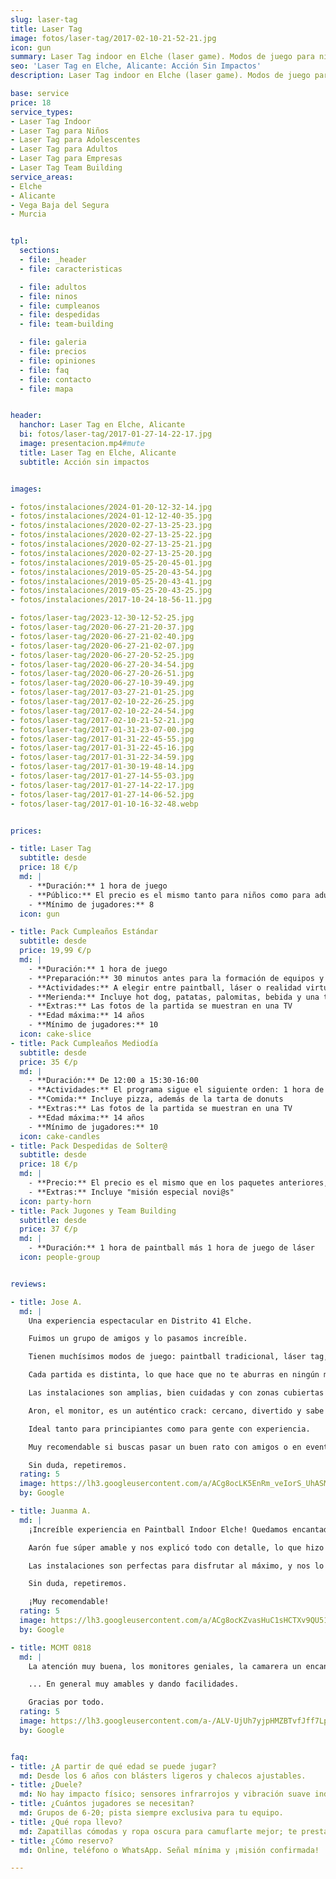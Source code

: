 ```yaml
---
slug: laser-tag
title: Laser Tag
image: fotos/laser-tag/2017-02-10-21-52-21.jpg
icon: gun
summary: Laser Tag indoor en Elche (laser game). Modos de juego para niños y adultos, ideal para cumpleaños y despedidas. Precios, packs y reservas.
seo: 'Laser Tag en Elche, Alicante: Acción Sin Impactos'
description: Laser Tag indoor en Elche (laser game). Modos de juego para niños y adultos, ideal para cumpleaños y despedidas. Precios, packs y reservas.

base: service
price: 18
service_types:
- Laser Tag Indoor
- Laser Tag para Niños
- Laser Tag para Adolescentes
- Laser Tag para Adultos
- Laser Tag para Empresas
- Laser Tag Team Building
service_areas:
- Elche
- Alicante
- Vega Baja del Segura
- Murcia


tpl:
  sections:
  - file: _header
  - file: caracteristicas

  - file: adultos
  - file: ninos
  - file: cumpleanos
  - file: despedidas
  - file: team-building

  - file: galeria
  - file: precios
  - file: opiniones
  - file: faq
  - file: contacto
  - file: mapa


header:
  hanchor: Laser Tag en Elche, Alicante
  bi: fotos/laser-tag/2017-01-27-14-22-17.jpg
  image: presentacion.mp4#mute
  title: Laser Tag en Elche, Alicante
  subtitle: Acción sin impactos


images:

- fotos/instalaciones/2024-01-20-12-32-14.jpg
- fotos/instalaciones/2024-01-12-12-40-35.jpg
- fotos/instalaciones/2020-02-27-13-25-23.jpg
- fotos/instalaciones/2020-02-27-13-25-22.jpg
- fotos/instalaciones/2020-02-27-13-25-21.jpg
- fotos/instalaciones/2020-02-27-13-25-20.jpg
- fotos/instalaciones/2019-05-25-20-45-01.jpg
- fotos/instalaciones/2019-05-25-20-43-54.jpg
- fotos/instalaciones/2019-05-25-20-43-41.jpg
- fotos/instalaciones/2019-05-25-20-43-25.jpg
- fotos/instalaciones/2017-10-24-18-56-11.jpg

- fotos/laser-tag/2023-12-30-12-52-25.jpg
- fotos/laser-tag/2020-06-27-21-20-37.jpg
- fotos/laser-tag/2020-06-27-21-02-40.jpg
- fotos/laser-tag/2020-06-27-21-02-07.jpg
- fotos/laser-tag/2020-06-27-20-52-25.jpg
- fotos/laser-tag/2020-06-27-20-34-54.jpg
- fotos/laser-tag/2020-06-27-20-26-51.jpg
- fotos/laser-tag/2020-06-27-10-39-49.jpg
- fotos/laser-tag/2017-03-27-21-01-25.jpg
- fotos/laser-tag/2017-02-10-22-26-25.jpg
- fotos/laser-tag/2017-02-10-22-24-54.jpg
- fotos/laser-tag/2017-02-10-21-52-21.jpg
- fotos/laser-tag/2017-01-31-23-07-00.jpg
- fotos/laser-tag/2017-01-31-22-45-55.jpg
- fotos/laser-tag/2017-01-31-22-45-16.jpg
- fotos/laser-tag/2017-01-31-22-34-59.jpg
- fotos/laser-tag/2017-01-30-19-48-14.jpg
- fotos/laser-tag/2017-01-27-14-55-03.jpg
- fotos/laser-tag/2017-01-27-14-22-17.jpg
- fotos/laser-tag/2017-01-27-14-06-52.jpg
- fotos/laser-tag/2017-01-10-16-32-48.webp


prices:

- title: Laser Tag
  subtitle: desde
  price: 18 €/p
  md: |
    - **Duración:** 1 hora de juego
    - **Público:** El precio es el mismo tanto para niños como para adultos
    - **Mínimo de jugadores:** 8
  icon: gun

- title: Pack Cumpleaños Estándar
  subtitle: desde
  price: 19,99 €/p
  md: |
    - **Duración:** 1 hora de juego
    - **Preparación:** 30 minutos antes para la formación de equipos y el equipamiento
    - **Actividades:** A elegir entre paintball, láser o realidad virtual (VR)
    - **Merienda:** Incluye hot dog, patatas, palomitas, bebida y una tarta de donuts con velas
    - **Extras:** Las fotos de la partida se muestran en una TV
    - **Edad máxima:** 14 años
    - **Mínimo de jugadores:** 10
  icon: cake-slice
- title: Pack Cumpleaños Mediodía
  subtitle: desde
  price: 35 €/p
  md: |
    - **Duración:** De 12:00 a 15:30-16:00
    - **Actividades:** El programa sigue el siguiente orden: 1 hora de paintball, comida de pizza, 1 hora de juego de láser, y tarta de donuts
    - **Comida:** Incluye pizza, además de la tarta de donuts
    - **Extras:** Las fotos de la partida se muestran en una TV
    - **Edad máxima:** 14 años
    - **Mínimo de jugadores:** 10
  icon: cake-candles
- title: Pack Despedidas de Solter@
  subtitle: desde
  price: 18 €/p
  md: |
    - **Precio:** El precio es el mismo que en los paquetes anteriores, según la actividad elegida
    - **Extras:** Incluye "misión especial novi@s"
  icon: party-horn
- title: Pack Jugones y Team Building
  subtitle: desde
  price: 37 €/p
  md: |
    - **Duración:** 1 hora de paintball más 1 hora de juego de láser
  icon: people-group


reviews:

- title: Jose A.
  md: |
    Una experiencia espectacular en Distrito 41 Elche.

    Fuimos un grupo de amigos y lo pasamos increíble.

    Tienen muchísimos modos de juego: paintball tradicional, láser tag, estilo Counter Strike, duelo por equipos, todos muy bien organizados y dinámicos.

    Cada partida es distinta, lo que hace que no te aburras en ningún momento.

    Las instalaciones son amplias, bien cuidadas y con zonas cubiertas y al aire libre, perfectas para todo tipo de partidas.

    Aron, el monitor, es un auténtico crack: cercano, divertido y sabe cómo motivar al grupo y mantener el ritmo de juego.

    Ideal tanto para principiantes como para gente con experiencia.

    Muy recomendable si buscas pasar un buen rato con amigos o en eventos de grupo.

    Sin duda, repetiremos.
  rating: 5
  image: https://lh3.googleusercontent.com/a/ACg8ocLK5EnRm_veIorS_UhASMJfa849aserz2qxiMIrwq8TL9ZkPg=s136
  by: Google

- title: Juanma A.
  md: |
    ¡Increíble experiencia en Paintball Indoor Elche! Quedamos encantados con todo.

    Aarón fue súper amable y nos explicó todo con detalle, lo que hizo que nos sintiéramos cómodos desde el principio.

    Las instalaciones son perfectas para disfrutar al máximo, y nos lo pasamos en grande.

    Sin duda, repetiremos.

    ¡Muy recomendable!
  rating: 5
  image: https://lh3.googleusercontent.com/a/ACg8ocKZvasHuC1sHCTXv9QU51j9-WG_yLaFk5YRirelUH4ErqjXQQ=s136
  by: Google

- title: MCMT 0818
  md: |
    La atención muy buena, los monitores geniales, la camarera un encanto y muy atenta, el recinto adecuado, los niños y niñas lo pasaron fenomenal en el paintball.

    ... En general muy amables y dando facilidades.

    Gracias por todo.
  rating: 5
  image: https://lh3.googleusercontent.com/a-/ALV-UjUh7yjpHMZBTvfJff7LpaI7ueE1D6lJwqoqAqJcjtK9gdjgqyCW=s136
  by: Google


faq:
- title: ¿A partir de qué edad se puede jugar?
  md: Desde los 6 años con blásters ligeros y chalecos ajustables.
- title: ¿Duele?
  md: No hay impacto físico; sensores infrarrojos y vibración suave indican los impactos.
- title: ¿Cuántos jugadores se necesitan?
  md: Grupos de 6-20; pista siempre exclusiva para tu equipo.
- title: ¿Qué ropa llevo?
  md: Zapatillas cómodas y ropa oscura para camuflarte mejor; te prestamos chaleco y bláster.
- title: ¿Cómo reservo?
  md: Online, teléfono o WhatsApp. Señal mínima y ¡misión confirmada!

---
```



